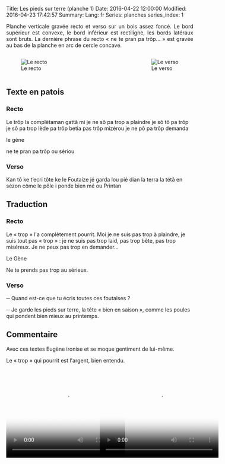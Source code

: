 Title: Les pieds sur terre (planche 1)
Date: 2016-04-22 12:00:00
Modified: 2016-04-23 17:42:57
Summary: 
Lang: fr
Series: planches
series_index: 1

<p style="text-align:justify;">Planche verticale gravée recto et verso sur un bois assez foncé. Le bord supérieur est convexe, le bord inférieur est rectiligne, les bords latéraux sont bruts.
La dernière phrase du recto « ne te pran pa trôp… » est gravée au bas de la planche en arc de cercle concave. </p>

<div style="display: table; clear: both;"></div>

<figure class="image-block" style="float: left;">
  <img alt="Le recto" src="{static}/images/planche_1.png">
  <figcaption style="max-width: 249px">Le recto</figcaption>
</figure>


<figure class="image-block" style="float: right;">
  <img alt="Le verso" src="{static}/images/planche_1_verso.png">
  <figcaption style="max-width: 214px">Le verso</figcaption>
</figure>

<div style="display: table; clear: both;"></div>

## Texte en patois

### Recto

Le trôp la complètaman gattâ mi je ne sô pa trop a plaindre je sô tô
pa trôp je sô pa trop lède pa trôp betia pas trôp mizérou je ne pô pa
trôp demanda

le gène

ne te pran pa trôp ou sériou

### Verso

Kan tô ke t’ecri tôte ke le Foutaize jé garda lou pié dian la terra la
tétâ en sézon côme le pôle i ponde bien mé ou Printan

## Traduction

### Recto

Le « trop » l'a complètement pourrit.  Moi je ne suis pas trop à
plaindre, je suis tout pas « trop » : je ne suis pas trop laid, pas
trop bête, pas trop miséreux. Je ne peux pas trop en demander…

Le Gène

Ne te prends pas trop au sérieux.

### Verso

─ Quand est-ce que tu écris toutes ces foutaises ?

─ Je garde les pieds sur terre, la tête « bien en saison », comme les
  poules qui pondent bien mieux au printemps.

## Commentaire

Avec ces textes Eugène ironise et se moque gentiment de lui-même.

Le « trop » qui pourrit est l'argent, bien entendu.

<div>
<div style="float: left; width: 50%;">
<video
 poster="{static}/images/thumbnails/video_1bis.jpg"
 width="320" height="240" controls>
  <source src="https://d1njpgd0ygatdn.cloudfront.net/video_1bis.mp4" type="video/mp4">
</video>
</div>

<div style="float: left; width: 50%;">
<video width="320" height="240" controls
  poster="{static}/images/thumbnails/video_1_recto.jpg">
  <source src="https://d1njpgd0ygatdn.cloudfront.net/video_1_recto.mp4" type="video/mp4">
</video>
</div>
</div>
